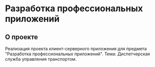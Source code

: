 # Разработка профессиональных приложений

## О проекте
Реализация проекта клиент-серверного приложения для предмета "Разработка профессиональных приложений".
Тема: Диспетчерская служба управления транспортом.
